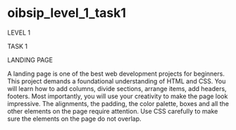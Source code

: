 # oibsip_level_1_task1

LEVEL 1

TASK 1

LANDING PAGE

A landing page is one of the best web development projects for beginners. 
This project demands a foundational understanding of HTML and CSS. 
You will learn how to add columns, divide sections, arrange items, add headers, footers. 
Most importantly, you will use your creativity to make the page look impressive.
The alignments, the padding, the color palette, boxes and all the other elements on the page require attention.
Use CSS carefully to make sure the elements on the page do not overlap.
